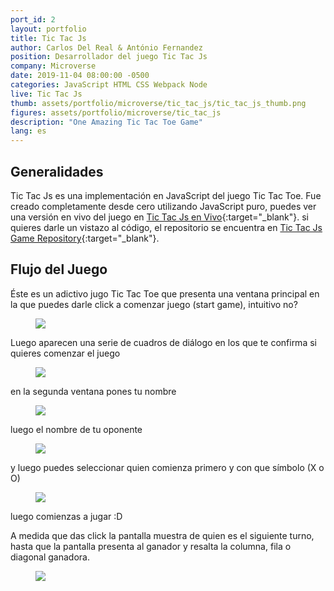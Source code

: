 ```yaml
---
port_id: 2
layout: portfolio
title: Tic Tac Js
author: Carlos Del Real & António Fernandez
position: Desarrollador del juego Tic Tac Js
company: Microverse
date: 2019-11-04 08:00:00 -0500
categories: JavaScript HTML CSS Webpack Node
live: Tic Tac Js
thumb: assets/portfolio/microverse/tic_tac_js/tic_tac_js_thumb.png
figures: assets/portfolio/microverse/tic_tac_js
description: "One Amazing Tic Tac Toe Game"
lang: es
---
```


## Generalidades

Tic Tac Js es una implementación en JavaScript del juego Tic Tac Toe. Fue creado completamente desde cero utilizando JavaScript puro, puedes ver una versión en vivo del juego en [Tic Tac Js en Vivo](https://carloshdelreal.github.io/tic-tac-js/){:target="_blank"}. si quieres darle un vistazo al código, el repositorio se encuentra en [Tic Tac Js Game Repository](https://github.com/carloshdelreal/tic-tac-js){:target="_blank"}.

## Flujo del Juego

Éste es un adictivo jugo Tic Tac Toe que presenta una ventana principal en la que puedes darle click a comenzar juego (start game), intuitivo no?

<figure class="figure">
    <img src="{{ url }}/{{ page.figures }}/tic_tac_js_home.png">
</figure>

Luego aparecen una serie de cuadros de diálogo en los que te confirma si quieres comenzar el juego

<figure class="figure">
    <img src="{{ url }}/{{ page.figures }}/lets_play.png">
</figure>

en la segunda ventana pones tu nombre

<figure class="figure">
    <img src="{{ url }}/{{ page.figures }}/enter_name.png">
</figure>

luego el nombre de tu oponente

<figure class="figure">
    <img src="{{ url }}/{{ page.figures }}/enter_other.png">
</figure>

y luego puedes seleccionar quien comienza primero y con que símbolo (X o O)

<figure class="figure">
    <img src="{{ url }}/{{ page.figures }}/pick_symbol.png">
</figure>

luego comienzas a jugar :D

A medida que das click la pantalla muestra de quien es el siguiente turno, hasta que la pantalla presenta al ganador y resalta la columna, fila o diagonal ganadora.

<figure class="figure">
    <img src="{{ url }}/{{ page.figures }}/you_win.png">
</figure>
